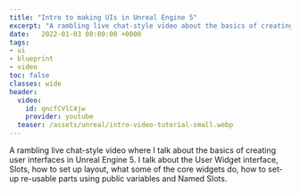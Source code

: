 ```yaml
---
title: "Intro to making UIs in Unreal Engine 5"
excerpt: "A rambling live chat-style video about the basics of creating user interfaces in Unreal Engine 5."
date:   2022-01-03 00:00:00 +0000
tags:
- ui
- blueprint
- video
toc: false
classes: wide
header:
  video:
    id: qncfCVlC4jw
    provider: youtube
  teaser: /assets/unreal/intro-video-tutorial-small.webp
---
```


A rambling live chat-style video where I talk about the basics of creating user interfaces in Unreal Engine 5. I talk about the User Widget interface, Slots, how to set up layout, what some of the core widgets do, how to set-up re-usable parts using public variables and Named Slots.

